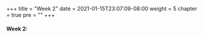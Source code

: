 +++
title = "Week 2"
date = 2021-01-15T23:07:09-08:00
weight = 5
chapter = true
pre = "<b></b>"
+++

#### Week 2:
